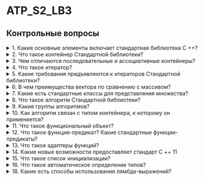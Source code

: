 # ATP_S2_LB3
## Контрольные вопросы
<details><summary>1. Какие основные элементы включает стандартная библиотека C ++?</summary>
   Библиотека включает в себя следующие компоненты:

+ средства для работы с потоками ввода / вывода;
+ набор структурированных данных и алгоритмов, ранее известных как стандартная библиотека шаблонов (Standard Template Library, STL)
+ средства локализации (адаптации к национальным языкам)
+ параметризованный класс string;
+ параметризованный класс complex для представления комплексных величин;
+ класс vallaray, оптимизированный для обработки числовых массивов;
+ параметризованный класс numeric_limits и специализации для каждого базового типа данных;
+ средства управления памятью;
+ большая поддержка национальных наборов символов;
+ средства обработки исключений.
</details>
<details><summary>2. Что такое контейнер Стандартной библиотеки?</summary>

Контейнер - это класс, который хранит коллекцию других объектов и включает базовые функции для поддержки использования общих алгоритмов. Стандартные контейнеры не являющиеся производными от некоторого общего базового класса. Вместо этого каждый контейнер обеспечивает набор стандартных операций со стандартными именами и смыслом.

Есть основные группы контейнеров:

+ последовательности - вектор (vector), список (list), дек (deque, очередь о двух концах)
+ адаптеры последовательностей - стек (stack), очередь (queue), очередь с приоритетом (priority_queue)
+ ассоциативные контейнеры - ассоциативные массивы (map, multimap) и множественного числа (set, multiset).

</details>
<details><summary>3. Чем отличаются последовательные и ассоциативные контейнеры?</summary>
   
+ Последовательные контейнеры реализуют структуры данных с возможностью последовательного доступа к ним.
+ Ассоциативные контейнеры реализуют упорядоченные структуры данных с возможностью быстрого поиска (со сложностью O(log n)).
+ Неупорядоченные ассоциативные контейнеры реализуют неупорядоченные (хешированные) структуры данных с возможностью быстрого поиска (со средней сложностью O(1), в худшем случае O(n)).((начиная с C++11) unordered_set, unordered_map, unordered_multiset)
+ Адаптеры контейнеров предоставляют различные интерфейсы для последовательных контейнеров.


</details>
<details><summary>4. Что такое итератор?</summary>
   
Итератор - это объект, который абстрагирует понятие указателя на элемент последовательности и позволяет обходить элементы последовательности в определенном направлении.
</details>
<details><summary>5. Какие требования предъявляются к итераторов Стандартной библиотеки?</summary>
   
Объект-итератор должен поддерживать следующие операции:

+ получения текущего элемента (реализовано операторами * и ->)
+ инкремент (реализовано оператором ++)
+ проверка на равенство (реализовано оператором ==)
</details>
<details><summary>6. В чем преимущества вектора по сравнению с массивом?</summary>
   
Преимущества вектора в том что он автоматически увеличивается, при нехватки места.
</details>
<details><summary>7. Какие есть стандартные классы для представления множества?</summary>

set, он реализует такие сущности как множество и мультимножество. По сути это контейнеры, которые содержат некоторое количество отсортированных элементов. При добавлении нового элемента в множество он сразу становится на свое место так, чтобы не нарушать порядка сортировки. 
</details>

<details><summary>8. Что такое алгоритм Стандартной библиотеки?</summary>

Алгоритм - функции для различных целей (напр., поиска, сортировки, подсчета, манипулирования), оперирующие над диапазонами элементов. Обратите внимание, что диапазон определяется как [first, last), где last относится к элементу, следующему за последним просматриваемым или изменяемым элементом.
</details>
<details><summary>9. Какие группы алгоритмов?</summary>
Все алгоритмы https://ru.cppreference.com/w/cpp/algorithm
Группы алгоритмов:
+ Немодифицирующие операции над последовательностями
+ Модифицирующие операции над последовательностями
+ Операции разделения
+ Операции сортировки (на отсортированных диапазонах)
+ Операции двоичного поиска (на отсортированных диапазонах)
+ Прочие операции на отсортированных диапазонах
+ Операции над множествами (на отсортированных диапазонах)
+ Операции над кучей
+ Операции минимума/максимума
+ Операции сравнения
+ Операции перестановки
+ Числовые операции
+ Операции над неинициализированной памятью
</details>
<details><summary>10. Как алгоритм связан с типом контейнера, к которому он применяется?</summary>

Связан через итератор
</details>
<details><summary>11. Что такое функциональный объект?</summary>

Функциональный объект - это любой объект для которого определён оператор вызова функции. C++ предоставляет множество встроенных функциональных объектов, а также поддерживает создание и манипуляцию новыми функциональными объектами.
</details>
<details><summary>12. Что такое функция-предикат? Какие стандартные функции-предикаты?</summary>

Предикаты- подмножество функторов, в которых тип возвращаемого значения operator() bool.
</details>
<details><summary>13. Что такое адаптеры функций?</summary>

Адаптеры – это специальные классы, разбитые на следующие две категории:

* связыватели (binders). Это адаптеры, преобразующие бинарный объект-функцию в унарный объект, связывая один из аргументов с конкретным значением. Например, для подсчета в контейнере всех элементов, которые меньше или равны 10, следует передать алгоритму count_if() объект-функцию less_equal, один из аргументов которого равен 10. В следующем разделе мы покажем, как это сделать;

* отрицатели (negators). Это адаптеры, изменяющие значение истинности объекта-функции на противоположное. Например, для подсчета всех элементов внутри контейнера, которые больше 10, мы могли бы передать алгоритму count_if() отрицатель объекта-функции less_equal, один из аргументов которого равен 10. Конечно, в данном случае проще передать связыватель объекта-функции greater, ограничив один из аргументов со значением 10.
</details>
<details><summary>14. Какие новые возможности предоставляет стандарт C ++ 11</summary>

+ Списки инициализации
+ Автоматическое определение типов
+ Цикл for, построенный на диапазоне
+ Лямбда-функции и выражения
+ Альтернативный синтаксис функций
Возможность вызова конструкторов из других конструкторов в списке инициализации
+ Явное переопределение виртуальных функций (модификатор override после заголовка переопределены функции)
+ Константа для нулевого указателя nullptr
+ Строго типизированные перечисления
+ Локальные и безымянные типы в качестве аргументов шаблонов
+ Символы и строки в Unicode
+ "Сырые" строки (Raw string literals)
+ Создание возможности реализации уборка мусора
</details>
<details><summary>15. Что такое список инициализации?</summary>
   
Традиционно списки инициализации используют для инициализации массивов и структур.Расширение возможностей списков инициализации связано с шаблонным классом std :: initializer_list. Объекты соответствующего типа является неявными константами.
</details>
<details><summary>16. Что такое автоматическое определение типов?</summary>

Механизм автоматического определения типов позволяет компилятору создавать локальные переменные, тип которых зависит от контекста. Такие переменные обязательно должны быть инициализированы. Тип переменной компилятор определяет в соответствии с типом выражения, которым эта переменная инициализируется.
</details>
<details><summary>18. Какие есть способы использования лямбда-выражений?</summary>

Лямбда-выражения могут быть использованы везде, где требуется указатель на функцию.
</details>
